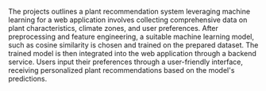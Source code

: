 The projects outlines a plant recommendation system leveraging machine learning for a web application involves
collecting comprehensive data on plant characteristics, climate zones, and user preferences. 
After preprocessing and feature engineering, a suitable machine learning model, such as cosine similarity is chosen and trained on the prepared dataset.
The trained model is then integrated into the web application through a backend service. 
Users input their preferences through a user-friendly interface, receiving personalized plant recommendations based on the model's predictions. 
